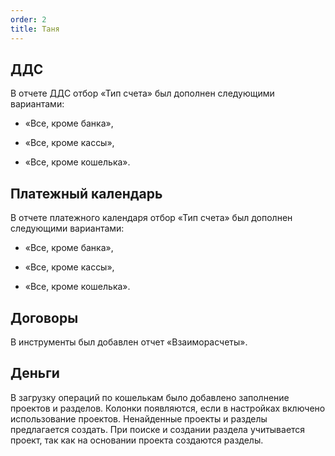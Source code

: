 ```yaml
---
order: 2
title: Таня
---
```


## **ДДС**

В отчете ДДС отбор «Тип счета» был дополнен следующими вариантами:

-  «Все, кроме банка»,

-  «Все, кроме кассы»,

-  «Все, кроме кошелька».



## **Платежный календарь**

В отчете платежного календаря отбор «Тип счета» был дополнен следующими вариантами:

-  «Все, кроме банка»,

-  «Все, кроме кассы»,

-  «Все, кроме кошелька».



## **Договоры**

В инструменты был добавлен отчет «Взаиморасчеты».



## **Деньги**

В загрузку операций по кошелькам  было добавлено заполнение проектов и разделов. Колонки появляются, если  в настройках включено использование проектов. Ненайденные проекты и разделы предлагается создать. При поиске и создании раздела учитывается проект, так как на основании проекта создаются разделы. 